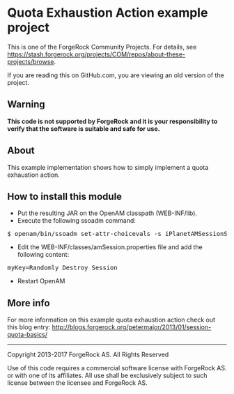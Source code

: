 # Quota Exhaustion Action example project

This is one of the ForgeRock Community Projects.
For details, see <https://stash.forgerock.org/projects/COM/repos/about-these-projects/browse>.

If you are reading this on GitHub.com, you are viewing an old version of the project.

## Warning
**This code is not supported by ForgeRock and it is your responsibility to verify that the software is suitable and safe for use.**

## About

This example implementation shows how to simply implement a quota exhaustion action.

## How to install this module

* Put the resulting JAR on the OpenAM classpath (WEB-INF/lib).
* Execute the following ssoadm command:
<pre>
$ openam/bin/ssoadm set-attr-choicevals -s iPlanetAMSessionService -t Global -a iplanet-am-session-constraint-handler -u amadmin -f .pass -p -k myKey=org.forgerock.openam.examples.quotaexhaustionaction.SampleQuotaExhaustionAction
</pre>
* Edit the WEB-INF/classes/amSession.properties file and add the following content:
<pre>
myKey=Randomly Destroy Session
</pre>
* Restart OpenAM

## More info

For more information on this example quota exhaustion action check out this blog entry:
http://blogs.forgerock.org/petermajor/2013/01/session-quota-basics/

* * *
Copyright 2013-2017 ForgeRock AS. All Rights Reserved

Use of this code requires a commercial software license with ForgeRock AS.
or with one of its affiliates. All use shall be exclusively subject
to such license between the licensee and ForgeRock AS.
